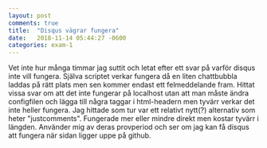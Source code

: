 ```yaml
---
layout: post
comments: true
title:  "Disqus vägrar fungera"
date:   2018-11-14 05:44:27 -0600
categories: exam-1
---
```

Vet inte hur många timmar jag suttit och letat efter ett svar på varför disqus inte vill fungera. Själva scriptet verkar fungera då en liten chattbubbla laddas på rätt plats men sen kommer endast ett felmeddelande fram. Hittat vissa svar om att det inte fungerar på localhost utan att man måste ändra configfilen och lägga till några taggar i html-headern men tyvärr verkar det inte heller fungera. Jag hittade som tur var ett relativt nytt(?) alternativ som heter "justcomments". Fungerade mer eller mindre direkt men kostar tyvärr i längden. Använder mig av deras provperiod och ser om jag kan få disqus att fungera när sidan ligger uppe på github.